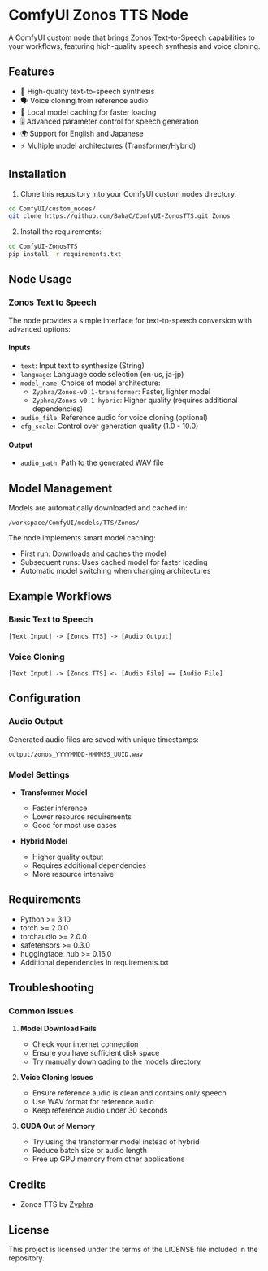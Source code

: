 # ComfyUI Zonos TTS Node

A ComfyUI custom node that brings Zonos Text-to-Speech capabilities to your workflows, featuring high-quality speech synthesis and voice cloning.

## Features

- 🎯 High-quality text-to-speech synthesis
- 🗣️ Voice cloning from reference audio
- 💾 Local model caching for faster loading
- 🎚️ Advanced parameter control for speech generation
- 🌍 Support for English and Japanese
- ⚡ Multiple model architectures (Transformer/Hybrid)

## Installation

1. Clone this repository into your ComfyUI custom nodes directory:
```bash
cd ComfyUI/custom_nodes/
git clone https://github.com/BahaC/ComfyUI-ZonosTTS.git Zonos
```

2. Install the requirements:
```bash
cd ComfyUI-ZonosTTS
pip install -r requirements.txt
```

## Node Usage

### Zonos Text to Speech
The node provides a simple interface for text-to-speech conversion with advanced options:

#### Inputs
- `text`: Input text to synthesize (String)
- `language`: Language code selection (en-us, ja-jp)
- `model_name`: Choice of model architecture:
  - `Zyphra/Zonos-v0.1-transformer`: Faster, lighter model
  - `Zyphra/Zonos-v0.1-hybrid`: Higher quality (requires additional dependencies)
- `audio_file`: Reference audio for voice cloning (optional)
- `cfg_scale`: Control over generation quality (1.0 - 10.0)

#### Output
- `audio_path`: Path to the generated WAV file

## Model Management

Models are automatically downloaded and cached in:
```
/workspace/ComfyUI/models/TTS/Zonos/
```

The node implements smart model caching:
- First run: Downloads and caches the model
- Subsequent runs: Uses cached model for faster loading
- Automatic model switching when changing architectures

## Example Workflows

### Basic Text to Speech
```
[Text Input] -> [Zonos TTS] -> [Audio Output]
```

### Voice Cloning
```
[Text Input] -> [Zonos TTS] <- [Audio File] == [Audio File]
```

## Configuration

### Audio Output
Generated audio files are saved with unique timestamps:
```
output/zonos_YYYYMMDD-HHMMSS_UUID.wav
```

### Model Settings
- **Transformer Model**
  - Faster inference
  - Lower resource requirements
  - Good for most use cases

- **Hybrid Model**
  - Higher quality output
  - Requires additional dependencies
  - More resource intensive

## Requirements

- Python >= 3.10
- torch >= 2.0.0
- torchaudio >= 2.0.0
- safetensors >= 0.3.0
- huggingface_hub >= 0.16.0
- Additional dependencies in requirements.txt

## Troubleshooting

### Common Issues
1. **Model Download Fails**
   - Check your internet connection
   - Ensure you have sufficient disk space
   - Try manually downloading to the models directory

2. **Voice Cloning Issues**
   - Ensure reference audio is clean and contains only speech
   - Use WAV format for reference audio
   - Keep reference audio under 30 seconds

3. **CUDA Out of Memory**
   - Try using the transformer model instead of hybrid
   - Reduce batch size or audio length
   - Free up GPU memory from other applications

## Credits

- Zonos TTS by [Zyphra](https://github.com/Zyphra/Zonos)

## License

This project is licensed under the terms of the LICENSE file included in the repository. 
